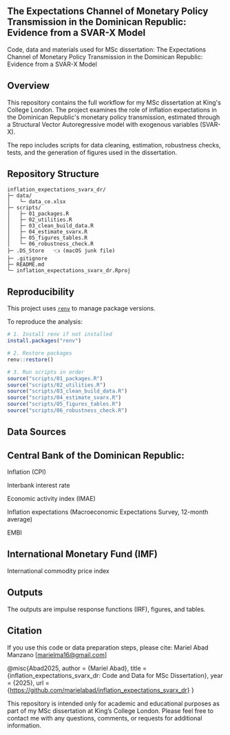 ## The Expectations Channel of Monetary Policy Transmission in the Dominican Republic: Evidence from a SVAR-X Model
Code, data and materials used for MSc dissertation: The Expectations Channel of Monetary Policy Transmission in the Dominican Republic: Evidence from a SVAR-X Model

## Overview
This repository contains the full workflow for my MSc dissertation at King's College London. The project examines the role of inflation expectations in the Dominican Republic's monetary policy transmission, estimated through a Structural Vector Autoregressive model with exogenous variables (SVAR-X).

The repo includes scripts for data cleaning, estimation, robustness checks, tests, and the generation of figures used in the dissertation.

## Repository Structure

```
inflation_expectations_svarx_dr/
├─ data/
│   └─ data_ce.xlsx
├─ scripts/
│   ├─ 01_packages.R
│   ├─ 02_utilities.R
│   ├─ 03_clean_build_data.R
│   ├─ 04_estimate_svarx.R
│   ├─ 05_figures_tables.R
│   └─ 06_robustness_check.R
├─ .DS_Store   👈 (macOS junk file)
├─ .gitignore
├─ README.md
└─ inflation_expectations_svarx_dr.Rproj
```

## Reproducibility

This project uses [`renv`](https://rstudio.github.io/renv/) to manage package versions.  

To reproduce the analysis:  

```r
# 1. Install renv if not installed
install.packages("renv")

# 2. Restore packages
renv::restore()

# 3. Run scripts in order
source("scripts/01_packages.R")   
source("scripts/02_utilities.R")    
source("scripts/03_clean_build_data.R")
source("scripts/04_estimate_svarx.R")  
source("scripts/05_figures_tables.R") 
source("scripts/06_robustness_check.R") 

```

## Data Sources
## Central Bank of the Dominican Republic:
Inflation (CPI)

Interbank interest rate

Economic activity index (IMAE)

Inflation expectations (Macroeconomic Expectations Survey, 12-month average)

EMBI

## International Monetary Fund (IMF)
International commodity price index

## Outputs
The outputs are impulse response functions (IRF), figures, and tables.

## Citation
If you use this code or data preparation steps, please cite: 
Mariel Abad Manzano [marielma16@gmail.com]

@misc{Abad2025,
  author       = {Mariel Abad},
  title        = {inflation_expectations_svarx_dr: Code and Data for MSc Dissertation},
  year         = {2025},
  url          = {https://github.com/marielabad/inflation_expectations_svarx_dr}
}

This repository is intended only for academic and educational purposes as part of my MSc dissertation at King’s College London.
Please feel free to contact me with any questions, comments, or requests for additional information.
